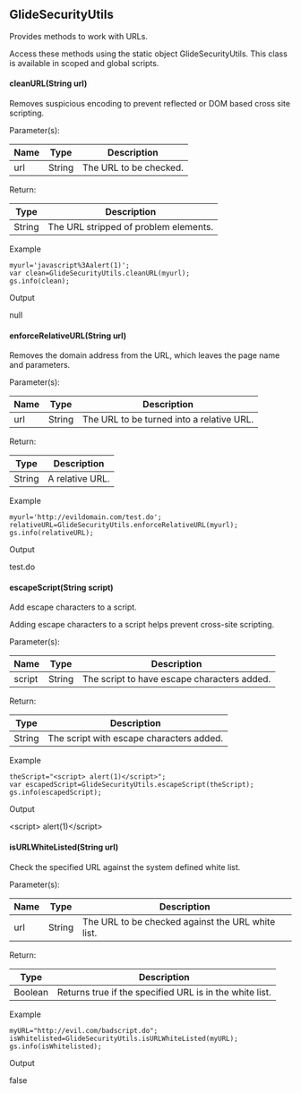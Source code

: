 GlideSecurityUtils
------------------

Provides methods to work with URLs.

Access these methods using the static object GlideSecurityUtils. This class is available in scoped and global scripts.

#### cleanURL(String url)

Removes suspicious encoding to prevent reflected or DOM based cross site scripting.

Parameter(s):

| Name | Type | Description |
| --- | --- | --- |
| url | String | The URL to be checked. |

Return:

| Type | Description |
| --- | --- |
| String | The URL stripped of problem elements. |

Example

    myurl='javascript%3Aalert(1)';
    var clean=GlideSecurityUtils.cleanURL(myurl);
    gs.info(clean);

Output

null

#### enforceRelativeURL(String url)

Removes the domain address from the URL, which leaves the page name and parameters.

Parameter(s):

| Name | Type | Description |
| --- | --- | --- |
| url | String | The URL to be turned into a relative URL. |

Return:

| Type | Description |
| --- | --- |
| String | A relative URL. |

Example

    myurl='http://evildomain.com/test.do';
    relativeURL=GlideSecurityUtils.enforceRelativeURL(myurl);
    gs.info(relativeURL);

Output

test.do

#### escapeScript(String script)

Add escape characters to a script.

Adding escape characters to a script helps prevent cross-site scripting.

Parameter(s):

| Name | Type | Description |
| --- | --- | --- |
| script | String | The script to have escape characters added. |

Return:

| Type | Description |
| --- | --- |
| String | The script with escape characters added. |

Example

    theScript="<script> alert(1)</script>";
    var escapedScript=GlideSecurityUtils.escapeScript(theScript);
    gs.info(escapedScript);

Output

&lt;script&gt; alert(1)&lt;/script&gt;

#### isURLWhiteListed(String url)

Check the specified URL against the system defined white list.

Parameter(s):

| Name | Type | Description |
| --- | --- | --- |
| url | String | The URL to be checked against the URL white list. |

Return:

| Type | Description |
| --- | --- |
| Boolean | Returns true if the specified URL is in the white list. |

Example

    myURL="http://evil.com/badscript.do";
    isWhitelisted=GlideSecurityUtils.isURLWhiteListed(myURL);
    gs.info(isWhitelisted);

Output

false